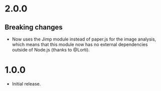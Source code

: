 # 2.0.0

## Breaking changes

* Now uses the Jimp module instead of paper.js for the image analysis, which
  means that this module now has no external dependencies outside of Node.js
  (thanks to @Lorti).

# 1.0.0

* Initial release.
